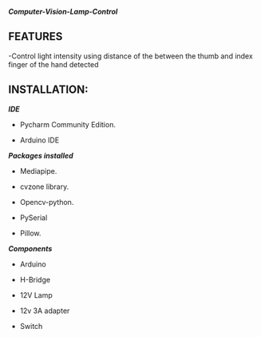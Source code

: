 ***Computer-Vision-Lamp-Control***

## FEATURES

-Control light intensity using distance of the between the thumb and index finger of the hand detected

## INSTALLATION:

***IDE***

- Pycharm Community Edition.
  
- Arduino IDE

***Packages installed***

- Mediapipe.

- cvzone library.

- Opencv-python.

- PySerial

- Pillow.

***Components***

- Arduino

- H-Bridge

- 12V Lamp

- 12v 3A adapter

- Switch


